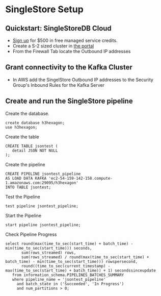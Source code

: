 # SingleStore Setup


## Quickstart: SingleStoreDB Cloud
- [Sign up][try-free] for $500 in free managed service credits.
- Create a S-2 sized cluster in [the portal][portal]
- From the Firewall Tab locate the Outbound IP addresses
 
## Grant connectivity to the Kafka Cluster 
- In AWS add the SingelStore Outbound IP addresses to the Security Group's Inbound Rules for the Kafka Server 

## Create and run the SingleStore pipeline
Create the database.  
```
create database h3hexagon;
use h3hexagon;
```
Create the table
```
CREATE TABLE jsontest (
   detail JSON NOT NULL
);
```
Create the pipeline
```
CREATE PIPELINE jsontest_pipeline
AS LOAD DATA KAFKA 'ec2-54-159-142-158.compute-1.amazonaws.com:29095/h3hexagon'
INTO TABLE jsontest;
```
Test the Pipeline
```
test pipeline jsontest_pipeline;
```
Start the Pipeline
```
start pipeline jsontest_pipeline;
```
Check Pipeline Progress
```
select round(max(time_to_sec(start_time) + batch_time) - min(time_to_sec(start_time))) seconds,
       sum(rows_streamed) rows,
       sum(rows_streamed) / round(max(time_to_sec(start_time) + batch_time) - min(time_to_sec(start_time))) rowspersecond,
       round((time_to_sec(current_timestamp) - max(time_to_sec(start_time) + batch_time)) + 1) secondssinceupdate
   from information_schema.PIPELINES_BATCHES_SUMMARY 
   where pipeline_name = 'jsontest_pipeline' 
     and batch_state in ('Succeeded', 'In Progress') 
     and num_partitions > 0;
```


[try-free]: https://www.singlestore.com/try-free/
[portal]: https://portal.singlestore.com/